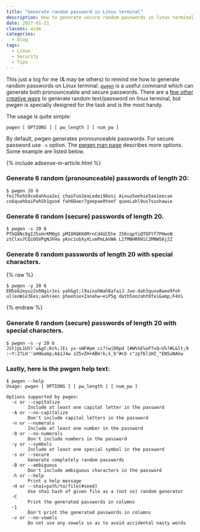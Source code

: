 ```yaml
---
title: "Generate random password in Linux terminal"
description: How to generate secure random passwords in linux terminal
date: 2017-01-21
classes: wide
categories:
  - blog
tags:
  - Linux
  - Security
  - Tips
---
```

This just a log for me (&amp; may be others) to remind me how to generate random passwords on Linux terminal. 
[`pwgen`](https://sourceforge.net/projects/pwgen/) is a useful command which can generate both pronounceable and secure passwords.
There are a [few other](http://unix.stackexchange.com/q/230673) [creative ways](http://askubuntu.com/q/25090) to generate random text/password on linux terminal, but pwgen is specially designed for the task and is the most handy.

The usage is quite simple:
```
pwgen [ OPTIONS ] [ pw_length ] [ num_pw ]
```

By default, pwgen generates pronounceable passwords. 
For secure password use `-s` option. 
The [pwgen man page](https://linux.die.net/man/1/pwgen) describes more options. 
Some example are listed below.

{% include adsense-in-article.html %}

### Generate 6 random (pronounceable) passwords of length 20:
```shell
$ pwgen 20 6
fei7hohS9co6ahkua2ei chaiFoo2eaLedei9Oosi Ainuu5eehie5ae1eecae
co6quahbaiPahSh1good fah6Daer7geepae0teef queeLahl9us7sushawie
```

### Generate 6 random (secure) passwords of length 20.
```shell
$ pwgen -s 20 6
PTbQ8Nc8gIJ5sHrKM0gS pMI8R8KK0MrnCd4UCEhe 25KcqpYiQTOFYf7PHwoN
ztClxu7CQiOOVPgNJFHa yKnc1obXyXLvmPmLAVWA L1fMNHRRHiC2MNWS6j2Z
```

### Generate 6 random passwords of length 20 with special characters.
{% raw %}
```shell
$ pwgen -y 20 6
EN5eb2eyuz2ohNgir}ei yah&gt;l9ainohWah8afaiJ Jue-dah3quoo8wee9foh
ul)eoWie3Ees;aeh(ees pheehie+Zanahw~eiP5g dath5oozaht0fei&amp;F4Xi
```
{% endraw %}

### Generate 6 random (secure) passwords of length 20 with special characters.
```shell
$ pwgen -s -y 20 6
JSt]pL1UV)`u&gt;Rz%;]Ei yx-sWF#pm_ci?(w|D0pd [#W%%E%oP7vQ~U%?#L&lt;9
:~Y:Z?LH''aHH&amp;A$zJ4w zZ5vZH+ABm!k;S_b^#cb c"zpT6l1HI_"ENSuNAkw
```

### Lastly, here is the pwgen help text:
```
$ pwgen --help
Usage: pwgen [ OPTIONS ] [ pw_length ] [ num_pw ]

Options supported by pwgen:
  -c or --capitalize
        Include at least one capital letter in the password
  -A or --no-capitalize
        Don't include capital letters in the password
  -n or --numerals
        Include at least one number in the password
  -0 or --no-numerals
        Don't include numbers in the password
  -y or --symbols
        Include at least one special symbol in the password
  -s or --secure
        Generate completely random passwords
  -B or --ambiguous
        Don't include ambiguous characters in the password
  -h or --help
        Print a help message
  -H or --sha1=path/to/file[#seed]
        Use sha1 hash of given file as a (not so) random generator
  -C
        Print the generated passwords in columns
  -1
        Don't print the generated passwords in columns
  -v or --no-vowels
        Do not use any vowels so as to avoid accidental nasty words
```
